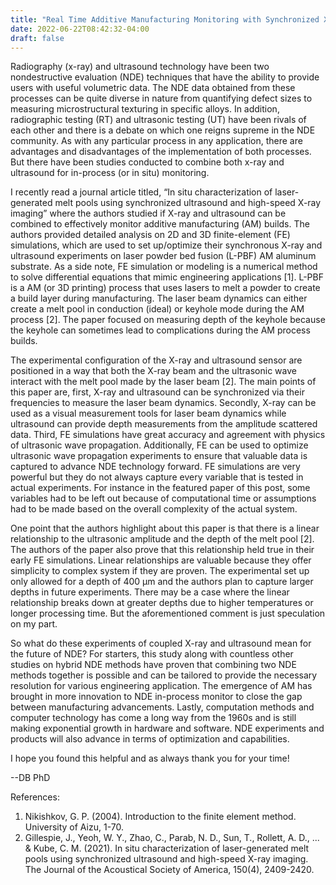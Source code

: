 ```yaml
---
title: "Real Time Additive Manufacturing Monitoring with Synchronized X-ray and Ultrasound"
date: 2022-06-22T08:42:32-04:00
draft: false
---
```


Radiography (x-ray) and ultrasound technology have been two nondestructive evaluation (NDE) techniques that have the ability to provide users with useful volumetric data. The NDE data obtained from these processes can be quite diverse in nature from quantifying defect sizes to measuring microstructural texturing in specific alloys. In addition, radiographic testing (RT) and ultrasonic testing (UT) have been rivals of each other and there is a debate on which one reigns supreme in the NDE community. As with any particular process in any application, there are advantages and disadvantages of the implementation of both processes. But there have been studies conducted to combine both x-ray and ultrasound for in-process (or in situ) monitoring.

I recently read a journal article titled, “In situ characterization of laser-generated melt pools using synchronized ultrasound and high-speed X-ray imaging” where the authors studied if X-ray and ultrasound can be combined to effectively monitor additive manufacturing (AM) builds. The authors provided detailed analysis on 2D and 3D finite-element (FE) simulations, which are used to set up/optimize their synchronous X-ray and ultrasound experiments on laser powder bed fusion (L-PBF) AM aluminum substrate. As a side note, FE simulation or modeling is a numerical method to solve differential equations that mimic engineering applications [1]. L-PBF is a AM (or 3D printing) process that uses lasers to melt a powder to create a build layer during manufacturing. The laser beam dynamics can either create a melt pool in conduction (ideal) or keyhole mode during the AM process [2]. The paper focused on measuring depth of the keyhole because the keyhole can sometimes lead to complications during the AM process builds.

The experimental configuration of the X-ray and ultrasound sensor are positioned in a way that both the X-ray beam and the ultrasonic wave interact with the melt pool made by the laser beam [2]. The main points of this paper are, first, X-ray and ultrasound can be synchronized via their frequencies to measure the laser beam dynamics. Secondly, X-ray can be used as a visual measurement tools for laser beam dynamics while ultrasound can provide depth measurements from the amplitude scattered data. Third, FE simulations have great accuracy and agreement with physics of ultrasonic wave propagation. Additionally, FE can be used to optimize ultrasonic wave propagation experiments to ensure that valuable data is captured to advance NDE technology forward. FE simulations are very powerful but they do not always capture every variable that is tested in actual experiments. For instance in the featured paper of this post, some variables had to be left out because of computational time or assumptions had to be made based on the overall complexity of the actual system.

One point that the authors highlight about this paper is that there is a linear relationship to the ultrasonic amplitude and the depth of the melt pool [2]. The authors of the paper also prove that this relationship held true in their early FE simulations. Linear relationships are valuable because they offer simplicity to complex system if they are proven. The experimental set up only allowed for a depth of 400 μm and the authors plan to capture larger depths in future experiments. There may be a case where the linear relationship breaks down at greater depths due to higher temperatures or longer processing time. But the aforementioned comment is just speculation on my part.

So what do these experiments of coupled X-ray and ultrasound mean for the future of NDE? For starters, this study along with countless other studies on hybrid NDE methods have proven that combining two NDE methods together is possible and can be tailored to provide the necessary resolution for various engineering application. The emergence of AM has brought in more innovation to NDE in-process monitor to close the gap between manufacturing advancements. Lastly, computation methods and computer technology has come a long way from the 1960s and is still making exponential growth in hardware and software. NDE experiments and products will also advance in terms of optimization and capabilities.

I hope you found this helpful and as always thank you for your time!

--DB PhD

References:

1. Nikishkov, G. P. (2004). Introduction to the finite element method. University of Aizu, 1-70.
2. Gillespie, J., Yeoh, W. Y., Zhao, C., Parab, N. D., Sun, T., Rollett, A. D., ... & Kube, C. M. (2021). In situ characterization of laser-generated melt pools using synchronized ultrasound and high-speed X-ray imaging. The Journal of the Acoustical Society of America, 150(4), 2409-2420.